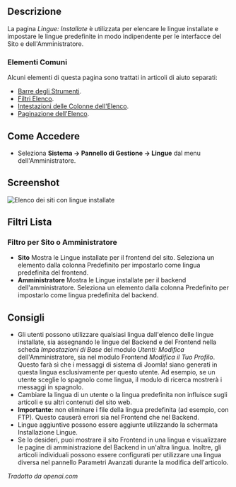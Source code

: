 <!-- Filename: Help4.x:Languages:_Installed / Display title: Lingue: Installate -->

## Descrizione

La pagina *Lingue: Installate* è utilizzata per elencare le lingue installate e impostare
le lingue predefinite in modo indipendente per le interfacce del Sito e dell'Amministratore.

### Elementi Comuni

Alcuni elementi di questa pagina sono trattati in articoli di aiuto separati:

* [Barre degli Strumenti](jdocmanual?article=help/common-elements/toolbars).
* [Filtri Elenco](jdocmanual?article=help/common-elements/list-filters).
* [Intestazioni delle Colonne dell'Elenco](jdocmanual?article=help/common-elements/list-column-headers).
* [Paginazione dell'Elenco](jdocmanual?article=help/common-elements/list-pagination).

## Come Accedere

- Seleziona **Sistema → Pannello di Gestione → Lingue** dal menu dell'Amministratore.

## Screenshot

![Elenco dei siti con lingue installate](../../../it/images/languages/languages-installed-site.png)

## Filtri Lista

### Filtro per Sito o Amministratore

- **Sito** Mostra le Lingue installate per il frontend del sito. Seleziona un
  elemento dalla colonna Predefinito per impostarlo come lingua predefinita
  del frontend.
- **Amministratore** Mostra le Lingue installate per il backend dell'amministratore.
  Seleziona un elemento dalla colonna Predefinito per impostarlo come lingua predefinita
  del backend.

## Consigli

- Gli utenti possono utilizzare qualsiasi lingua dall'elenco delle lingue installate, 
  sia assegnando le lingue del Backend e del Frontend nella scheda 
  *Impostazioni di Base* del modulo *Utenti: Modifica* dell'Amministratore, 
  sia nel modulo Frontend *Modifica il Tuo Profilo*. Questo farà sì che i 
  messaggi di sistema di Joomla! siano generati in questa lingua esclusivamente 
  per questo utente. Ad esempio, se un utente sceglie lo spagnolo come lingua, 
  il modulo di ricerca mostrerà i messaggi in spagnolo.
- Cambiare la lingua di un utente o la lingua predefinita non influisce sugli 
  articoli e su altri contenuti del sito web.
- **Importante:** non eliminare i file della lingua predefinita (ad esempio, 
  con FTP). Questo causerà errori sia nel Frontend che nel Backend.
- Lingue aggiuntive possono essere aggiunte utilizzando la schermata Installazione Lingue.
- Se lo desideri, puoi mostrare il sito Frontend in una lingua e visualizzare 
  le pagine di amministrazione del Backend in un'altra lingua. Inoltre, 
  gli articoli individuali possono essere configurati per utilizzare una 
  lingua diversa nel pannello Parametri Avanzati durante la modifica dell'articolo.

*Tradotto da openai.com*

